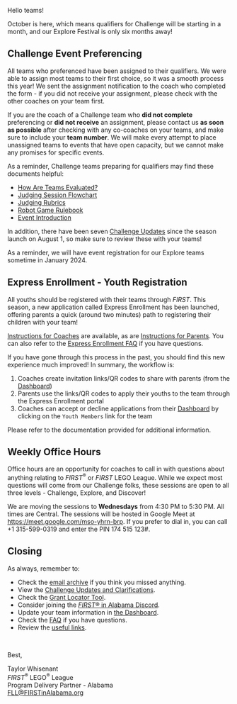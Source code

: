 Hello teams!

October is here, which means qualifiers for Challenge will be starting in a month, and our Explore Festival is only six months away!

## Challenge Event Preferencing

All teams who preferenced have been assigned to their qualifiers. We were able to assign most teams to their first choice, so it was a smooth process this year! We sent the assignment notification to the coach who completed the form - if you did not receive your assignment, please check with the other coaches on your team first.

If you are the coach of a Challenge team who **did not complete** preferencing or **did not receive** an assignment, please contact us **as soon as possible** after checking with any co-coaches on your teams, and make sure to include your **team number**. We will make every attempt to place unassigned teams to events that have open capacity, but we cannot make any promises for specific events.

As a reminder, Challenge teams preparing for qualifiers may find these documents helpful:
- [How Are Teams Evaluated?](https://www.youtube.com/watch?v=7FWxQyzWTzw)
- [Judging Session Flowchart](https://firstinspiresst01.blob.core.windows.net/first-in-show-masterpiece/fll-challenge/fll-challenge-masterpiece-judging-session-flowchart.pdf)
- [Judging Rubrics](https://firstinspiresst01.blob.core.windows.net/first-in-show-masterpiece/fll-challenge/fll-challenge-masterpiece-rubrics-color.pdf)
- [Robot Game Rulebook](https://firstinspiresst01.blob.core.windows.net/first-in-show-masterpiece/fll-challenge/fll-challenge-masterpiece-rgr-en.pdf)
- [Event Introduction](https://firstinspiresst01.blob.core.windows.net/first-forward/fll-challenge/fll-challenge-cargo-connect-event-introduction.pdf)

In addition, there have been seven [Challenge Updates](https://firstinspiresst01.blob.core.windows.net/first-in-show-masterpiece/fll-challenge/fll-challenge-masterpiece-challenge-updates.pdf) since the season launch on August 1, so make sure to review these with your teams!

As a reminder, we will have event registration for our Explore teams sometime in January 2024.

## Express Enrollment - Youth Registration

All youths should be registered with their teams through *FIRST*. This season, a new application called Express Enrollment has been launched, offering parents a quick (around two minutes) path to registering their children with your team!

[Instructions for Coaches](https://www.firstinspires.org/sites/default/files/uploads/resource_library/express-enrollment-youth-registration-mentors.pdf) are available, as are [Instructions for Parents](https://www.firstinspires.org/sites/default/files/uploads/resource_library/express-enrollment-youth-registration-parents.pdf). You can also refer to the [Express Enrollment FAQ](https://www.firstinspires.org/sites/default/files/uploads/resource_library/express-enrollment-youth-registration-faq.pdf) if you have questions.

If you have gone through this process in the past, you should find this new experience much improved! In summary, the workflow is:
1. Coaches create invitation links/QR codes to share with parents (from the [Dashboard](https://my.firstinspires.org/Dashboard/))
2. Parents use the links/QR codes to apply their youths to the team through the Express Enrollment portal
3. Coaches can accept or decline applications from their [Dashboard](https://my.firstinspires.org/Dashboard/) by clicking on the `Youth Members` link for the team

Please refer to the documentation provided for additional information.


## Weekly Office Hours

Office hours are an opportunity for coaches to call in with questions about anything relating to *FIRST*<sup>&reg;</sup> or *FIRST* LEGO League. While we expect most questions will come from our Challenge folks, these sessions are open to all three levels - Challenge, Explore, and Discover!

We are moving the sessions to **Wednesdays** from 4:30 PM to 5:30 PM. All times are Central. The sessions will be hosted in Google Meet at https://meet.google.com/mso-yhrn-brp. If you prefer to dial in, you can call +1 315-599-0319 and enter the PIN 174 515 123#.


## Closing

As always, remember to:
- Check the [email archive](https://github.com/drewwhis/first-in-alabama/tree/main/2023-2024/email-blasts) if you think you missed anything.
- View the [Challenge Updates and Clarifications](https://firstinspiresst01.blob.core.windows.net/first-in-show-masterpiece/fll-challenge/fll-challenge-masterpiece-challenge-updates.pdf).
- Check the [Grant Locator Tool](https://www.firstinspires.org/robotics/team-grants).
- Consider joining the [*FIRST*&reg; in Alabama Discord](http://discord.gg/XfurbWERQ8).
- Update your team information in [the Dashboard](https://my.firstinspires.org/Dashboard/).
- Check the [FAQ](https://github.com/drewwhis/first-in-alabama/wiki/Frequently-Asked-Questions) if you have questions.
- Review the [useful links](https://github.com/drewwhis/first-in-alabama/wiki/Useful-Links).

<br />

Best,
<p>
  Taylor Whisenant<br />
  <i>FIRST</i><sup>&reg;</sup> LEGO<sup>&reg;</sup> League<br />
  Program Delivery Partner - Alabama<br >
  <a href="mailto:fll@firstinalabama.org">FLL@FIRSTinAlabama.org</a>
</p>